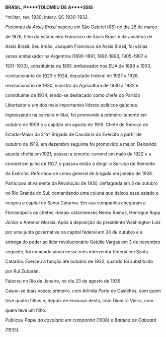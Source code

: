 **BRASIL, P****TOLOMEU** **DE A****SSIS**



\*militar; rev. 1930; interv. SC 1930-1932.



*Ptolomeu de Assis Brasil* nasceu em São Gabriel (RS) no dia 26 de março

de 1876, filho do estancieiro Francisco de Assis Brasil e de Josefina de

Assis Brasil. Seu irmão, Joaquim Francisco de Assis Brasil, foi várias

vezes embaixador na Argentina (1890-1891, 1892-1893, 1905-1907 e

1931-1933), constituinte de 1891, embaixador nos EUA de 1898 a 1903,

revolucionário de 1923 e 1924, deputado federal de 1927 a 1928,

revolucionário de 1930, ministro da Agricultura de 1930 a 1932 e

constituinte de 1934, tendo-se destacado como chefe do Partido

Libertador e um dos mais importantes líderes políticos gaúchos.



Ingressando na carreira militar, foi promovido a primeiro-tenente em

outubro de 1909 e a capitão em agosto de 1916. Chefe do Serviço de

Estado-Maior da 3^a^ Brigada de Cavalaria do Exército a partir de

outubro de 1919, em dezembro seguinte foi promovido a major. Deixando

aquela chefia em 1921, passou a tenente-coronel em maio de 1922 e a

coronel em julho de 1927, e passou então a dirigir o Serviço de Remonte

do Exército. Reformou-se como general de brigada em janeiro de 1928.



Participou ativamente da Revolução de 1930, deflagrada em 3 de outubro

no Rio Grande do Sul, comandando uma coluna que deixou esse estado e

ocupou a capital de Santa Catarina. Em sua companhia chegaram a

Florianópolis os chefes liberais catarinenses Nereu Ramos, Henrique Rupp

Júnior e Antenor Morais. Após a deposição do presidente Washington Luís

por uma junta governativa na capital federal em 24 de outubro e a

entrega do poder ao líder revolucionário Getúlio Vargas em 3 de novembro

seguinte, foi nomeado ainda nesse mês interventor federal em Santa

Catarina. Exerceu a função até outubro de 1932, quando foi substituído

por Rui Zubarán.



Faleceu no Rio de Janeiro, no dia 23 de agosto de 1935.



Casou-se duas vezes: primeiro, com Arlinda Porto de Castilhos, com quem

teve quatro filhos e, depois de enviuvar desta, com Diomira Vieira, com

quem teve um filho.



Publicou *Papel da cavalaria em campanha* (1908) e *Batalha de Caboatá*

(1935).



